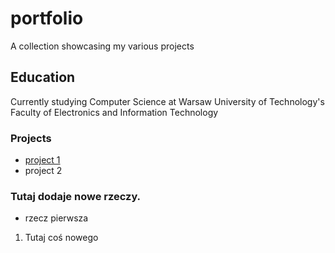 # portfolio
A collection showcasing my various projects


## Education
Currently studying Computer Science at Warsaw University of Technology's Faculty of Electronics and Information Technology


### Projects
- [project 1](https://github.com/mGarbowski/pap-projekt)
- project 2

### Tutaj dodaje nowe rzeczy. 
- rzecz pierwsza
1. Tutaj coś nowego
